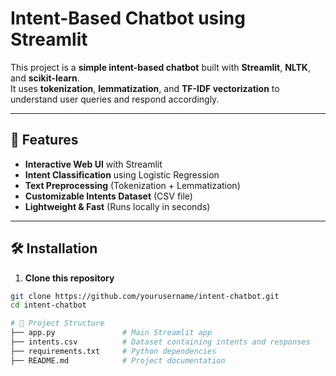 # Intent-Based Chatbot using Streamlit

This project is a **simple intent-based chatbot** built with **Streamlit**, **NLTK**, and **scikit-learn**.  
It uses **tokenization**, **lemmatization**, and **TF-IDF vectorization** to understand user queries and respond accordingly.

---

## 📌 Features
- **Interactive Web UI** with Streamlit
- **Intent Classification** using Logistic Regression
- **Text Preprocessing** (Tokenization + Lemmatization)
- **Customizable Intents Dataset** (CSV file)
- **Lightweight & Fast** (Runs locally in seconds)

---

## 🛠️ Installation

1. **Clone this repository**
```bash
git clone https://github.com/yourusername/intent-chatbot.git
cd intent-chatbot

# 📂 Project Structure
├── app.py               # Main Streamlit app
├── intents.csv          # Dataset containing intents and responses
├── requirements.txt     # Python dependencies
├── README.md            # Project documentation
